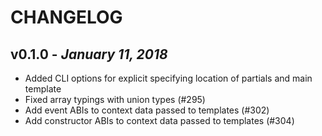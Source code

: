 # CHANGELOG

## v0.1.0 - _January 11, 2018_

* Added CLI options for explicit specifying location of partials and main template
* Fixed array typings with union types (#295)
* Add event ABIs to context data passed to templates (#302)
* Add constructor ABIs to context data passed to templates (#304)
